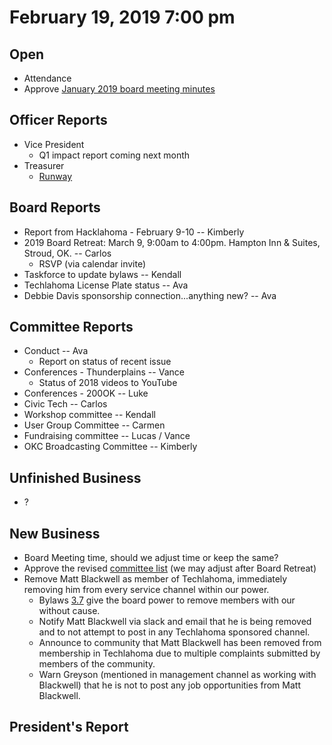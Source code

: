 # February 19, 2019 7:00 pm

## Open
* Attendance
* Approve [January 2019 board meeting minutes](https://github.com/techlahoma/board_meetings/blob/master/2019/01_january_minutes.md)

## Officer Reports
* Vice President
    - Q1 impact report coming next month
* Treasurer
    - [Runway](https://docs.google.com/spreadsheets/d/1BdSo4lCJLIDFu0a3EfQ3AWu2wgmotYP-qIzIDC4PXsk/edit?usp=sharing)
    
## Board Reports
* Report from Hacklahoma - February 9-10  -- Kimberly
* 2019 Board Retreat: March 9, 9:00am to 4:00pm. Hampton Inn & Suites, Stroud, OK. -- Carlos
    - RSVP (via calendar invite)
* Taskforce to update bylaws -- Kendall
* Techlahoma License Plate status -- Ava
* Debbie Davis sponsorship connection...anything new? -- Ava

## Committee Reports
* Conduct -- Ava
    - Report on status of recent issue
* Conferences - Thunderplains -- Vance
    - Status of 2018 videos to YouTube
* Conferences - 200OK -- Luke
* Civic Tech -- Carlos
* Workshop committee -- Kendall  
* User Group Committee -- Carmen
* Fundraising committee -- Lucas / Vance
* OKC Broadcasting Committee -- Kimberly

## Unfinished Business
* ?

## New Business
* Board Meeting time, should we adjust time or keep the same?
* Approve the revised [committee list](https://docs.google.com/spreadsheets/d/1I8D_5JooAmO2KLv4x9UjwIWndH7FU9X-sqQQm_0ahZQ/edit?usp=sharing) (we may adjust after Board Retreat)
* Remove Matt Blackwell as member of Techlahoma, immediately removing him from every service channel within our power.
    - Bylaws [3.7](https://github.com/techlahoma/legal/blob/master/bylaws/bylaws.md) give the board power to remove members with our without cause.
    - Notify Matt Blackwell via slack and email that he is being removed and to not attempt to post in any Techlahoma sponsored channel.
    - Announce to community that Matt Blackwell has been removed from membership in Techlahoma due to multiple complaints submitted by members of the community.
    - Warn Greyson (mentioned in management channel as working with Blackwell) that he is not to post any job opportunities from Matt Blackwell.


## President's Report 
